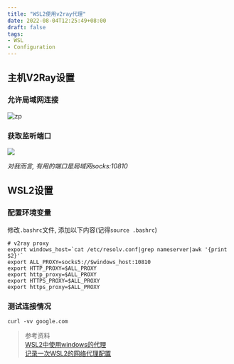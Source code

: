 ```yaml
---
title: "WSL2使用v2ray代理"
date: 2022-08-04T12:25:49+08:00
draft: false
tags:
- WSL
- Configuration
---
```


## 主机V2Ray设置

### 允许局域网连接

![zp](a.jpg)

### 获取监听端口

![](Snipaste-2022-08-04-14-41-13.jpg)

*对我而言, 有用的端口是局域网socks:10810*

## WSL2设置

### 配置环境变量

修改```.bashrc```文件, 添加以下内容(记得```source .bashrc```)
```
# v2ray proxy
export windows_host=`cat /etc/resolv.conf|grep nameserver|awk '{print $2}'`
export ALL_PROXY=socks5://$windows_host:10810
export HTTP_PROXY=$ALL_PROXY
export http_proxy=$ALL_PROXY
export HTTPS_PROXY=$ALL_PROXY
export https_proxy=$ALL_PROXY
```

### 测试连接情况

```
curl -vv google.com
```



> 参考资料  
> [WSL2中使用windows的代理](https://lvjianqiao.top/2020/11/22/WSL2%E4%B8%AD%E4%BD%BF%E7%94%A8windows%E7%9A%84%E4%BB%A3%E7%90%86/)  
> [记录一次WSL2的网络代理配置](https://jiayaoo3o.github.io/2020/06/23/%E8%AE%B0%E5%BD%95%E4%B8%80%E6%AC%A1WSL2%E7%9A%84%E7%BD%91%E7%BB%9C%E4%BB%A3%E7%90%86%E9%85%8D%E7%BD%AE/)
